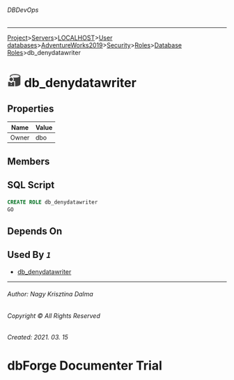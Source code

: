 ###### DBDevOps
___
[Project](../../../../../../../startpage.md)>[Servers](../../../../../../Servers.md)>[LOCALHOST](../../../../../LOCALHOST.md)>[User databases](../../../../UserDatabases.md)>[AdventureWorks2019](../../../AdventureWorks2019.md)>[Security](../../Security.md)>[Roles](../Roles.md)>[Database Roles](DatabaseRoles.md)>db_denydatawriter


# ![logo](../../../../../../../Images/DatabaseRole.svg) db_denydatawriter


## <a name="#Properties"></a>Properties
|Name|Value|
|---|---|
|Owner|dbo|


## <a name="#Members"></a>Members


## <a name="#SqlScript"></a>SQL Script
```SQL
CREATE ROLE db_denydatawriter
GO
```

## <a name="#DependsOn"></a>Depends On


## <a name="#UsedBy"></a>Used By _`1`_
- [db_denydatawriter](../../Schemas/db_denydatawriter.md)


___
###### Author: Nagy Krisztina Dalma
###### Copyright © All Rights Reserved
###### Created: 2021. 03. 15

# dbForge Documenter Trial